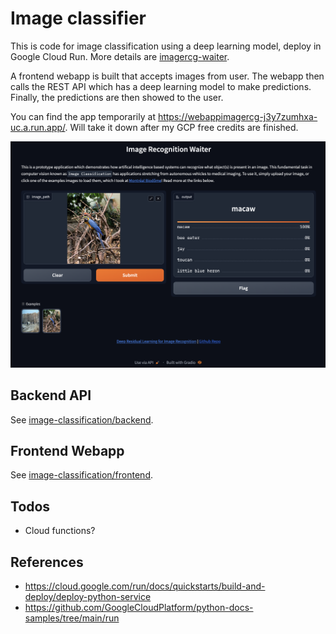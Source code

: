 # Image classifier

This is code for image classification using a deep learning model, deploy in Google Cloud Run. More details are [imagercg-waiter](https://github.com/hasibzunair/imagercg-waiter/).

A frontend webapp is built that accepts images from user. The webapp then calls the REST API which has a deep learning model to make predictions. Finally, the predictions are then showed to the user.

You can find the app temporarily at https://webappimagercg-j3y7zumhxa-uc.a.run.app/. Will take it down after my GCP free credits are finished.

![attention](./media/demo.png)

## Backend API

See [image-classification/backend](https://github.com/hasibzunair/learn-mlops/tree/main/projects/image-classification/backend).

## Frontend Webapp

See [image-classification/frontend](https://github.com/hasibzunair/learn-mlops/tree/main/projects/image-classification/frontend).

## Todos

- Cloud functions?

## References

- https://cloud.google.com/run/docs/quickstarts/build-and-deploy/deploy-python-service
- https://github.com/GoogleCloudPlatform/python-docs-samples/tree/main/run
